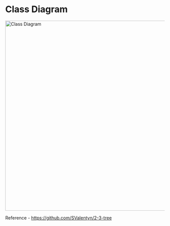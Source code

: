 # Class Diagram

<p aligh="center">
  <img alt="Class Diagram" height="600px" src="https://github.com/yadav-aman/algorithms/blob/main/src/twoThreeTreeAlgo/Package%20twoThreeTreeAlgo.png">
</p>

Reference - https://github.com/SValentyn/2-3-tree
